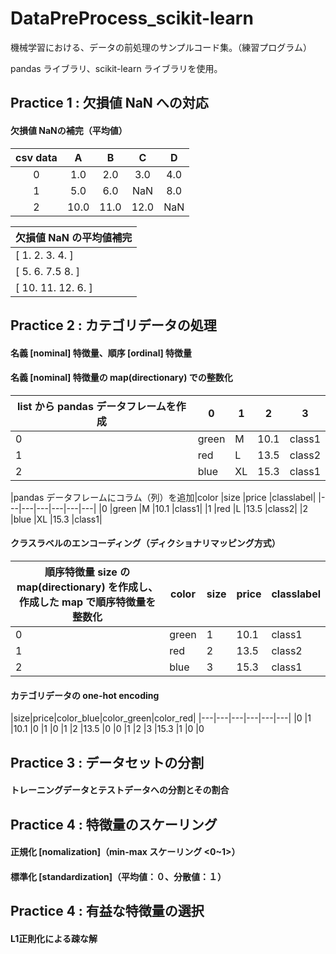 <a name="DataPreProcess_scikit-learn"></a>
# DataPreProcess_scikit-learn

機械学習における、データの前処理のサンプルコード集。（練習プログラム）

pandas ライブラリ、scikit-learn ライブラリを使用。

## Practice 1 : 欠損値 NaN への対応

#### 欠損値 NaNの補完（平均値）

|csv data|A|B|C|D|
|:--:|:--:|:--:|:--:|:--:|
|0|1.0|2.0|3.0|4.0|
|1|5.0|6.0|NaN|8.0|
|2|10.0|11.0|12.0|NaN|

|欠損値 NaN の平均値補完|
|---|
|[  1.    2.    3.    4. ]|
|[  5.    6.    7.5   8. ]| 
|[ 10.   11.   12.    6. ]|

## Practice 2 : カテゴリデータの処理

#### 名義 [nominal] 特徴量、順序 [ordinal] 特徴量

#### 名義 [nominal] 特徴量の map(directionary) での整数化

|list から pandas データフレームを作成|0|1|2|3|
|---|---|---|---|---|
|0 |green |M   |10.1  |class1|
|1 |red   |L   |13.5  |class2|
|2 |blue  |XL  |15.3  |class1|

|pandas データフレームにコラム（列）を追加|color |size  |price |classlabel|
|---|---|---|---|---|---|
|0  |green |M   |10.1 |class1|
|1  |red   |L   |13.5 |class2|
|2  |blue  |XL  |15.3 |class1|

#### クラスラベルのエンコーディング（ディクショナリマッピング方式）

|順序特徴量 size の map(directionary) を作成し、作成した map で順序特徴量を整数化|color  |size  |price |classlabel|
|---|---|---|---|---|
|0  |green  |1 |10.1  |class1 |
|1  |red    |2 |13.5  |class2 |
|2  |blue   |3 |15.3  |class1 |

#### カテゴリデータの one-hot encoding

|size|price|color_blue|color_green|color_red|
|---|---|---|---|---|---|
|0     |1   |10.1           |0            |1          |0
|1     |2   |13.5           |0            |0          |1
|2     |3   |15.3           |1            |0          |0


## Practice 3 : データセットの分割

#### トレーニングデータとテストデータへの分割とその割合

## Practice 4 : 特徴量のスケーリング

#### 正規化 [nomalization]（min-max スケーリング <0~1>）

#### 標準化 [standardization]（平均値：０、分散値：１）

## Practice 4 : 有益な特徴量の選択

#### L1正則化による疎な解
